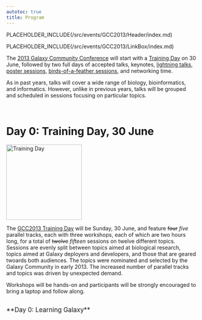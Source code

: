 ```yaml
---
autotoc: true
title: Program
---
```

PLACEHOLDER_INCLUDE(/src/events/GCC2013/Header/index.md)



PLACEHOLDER_INCLUDE(/src/events/GCC2013/LinkBox/index.md)

<div class='right'></div>

The [2013 Galaxy Community Conference](/src/events/GCC2013/Program//index.md) will start with a [Training Day](/src/events/GCC2013/Program/TrainingDay/index.md) on 30 June, followed by two full days of accepted talks, keynotes, [lightning talks](/src/events/GCC2013/Program/Lightning/index.md), [poster sessions](/src/events/GCC2013/Abstracts/index.md#poster-abstracts), [birds-of-a-feather sessions](/src/events/GCC2013/Program/BoF/index.md), and networking time.

As in past years, talks will cover a wide range of biology, bioinformatics, and informatics.  However, unlike in previous years, talks will be grouped and scheduled in sessions focusing on particular topics.

<br />

# Day 0: Training Day, 30 June

<div class='left'><a href='/src/events/GCC2013/TrainingDay/index.md'><img src="/src/images/Logos/GCC2013TrainingDayLogo300.png" alt="Training Day" width="200" /></a></div>

The [GCC2013 Training Day](/src/events/GCC2013/Program/TrainingDay/index.md) will be Sunday, 30 June, and feature ~~four~~ *five* parallel tracks, each with three workshops, each of which are two hours long, for a total of ~~twelve~~ *fifteen* sessions on twelve different topics.  Sessions are evenly split between topics aimed at biological research, topics aimed at Galaxy deployers and developers, and those that are geared twoards both audiences.  The topics were nominated and selected by the Galaxy Community in early 2013. The increased number of parallel tracks and topics was driven by unexpected demand.

Workshops will be hands-on and participants will be strongly encouraged to bring a laptop and follow along.

<div class='center'><br /><span style="font-size: larger;">**Day 0: Learning Galaxy**</span><br /></div>

